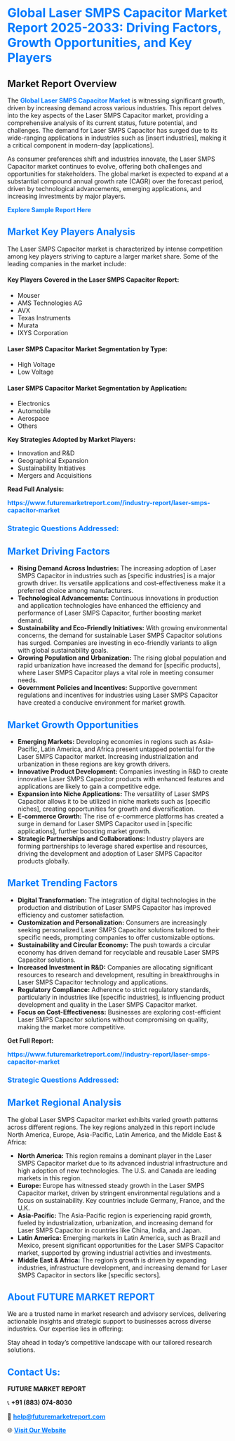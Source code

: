 <h1 style="color: #007BFF;">Global Laser SMPS Capacitor Market Report 2025-2033: Driving Factors, Growth Opportunities, and Key Players</h1>

<section id="overview">
<h2>Market Report Overview</h2>
<p>The <a href="https://www.futuremarketreport.com//industry-report/laser-smps-capacitor-market" style="color: #007BFF; text-decoration: none;"><strong>Global Laser SMPS Capacitor Market</strong></a> is witnessing significant growth, driven by increasing demand across various industries. This report delves into the key aspects of the Laser SMPS Capacitor market, providing a comprehensive analysis of its current status, future potential, and challenges. The demand for Laser SMPS Capacitor has surged due to its wide-ranging applications in industries such as [insert industries], making it a critical component in modern-day [applications].</p>
<p>As consumer preferences shift and industries innovate, the Laser SMPS Capacitor market continues to evolve, offering both challenges and opportunities for stakeholders. The global market is expected to expand at a substantial compound annual growth rate (CAGR) over the forecast period, driven by technological advancements, emerging applications, and increasing investments by major players.</p>
</section>

<section id="overview">
<p><a href="https://www.futuremarketreport.com//request-sample/reportId=76221" style="color: #007BFF; text-decoration: none;"><strong>Explore Sample Report Here</strong></a></p>
</section>

<section id="key-players">
<h2 style="color: #007BFF;">Market Key Players Analysis</h2>
<p>The Laser SMPS Capacitor market is characterized by intense competition among key players striving to capture a larger market share. Some of the leading companies in the market include:</p>
<h4>Key Players Covered in the Laser SMPS Capacitor Report:</h4>
<ul><li>Mouser</li><li>AMS Technologies AG</li><li>AVX</li><li>Texas Instruments</li><li>Murata</li><li>IXYS Corporation</li></ul>
<h4>Laser SMPS Capacitor Market Segmentation by Type:</h4>
<ul><li>High Voltage</li><li>Low Voltage</li></ul>

<h4>Laser SMPS Capacitor Market Segmentation by Application:</h4>
<ul><li>Electronics</li><li>Automobile</li><li>Aerospace</li><li>Others</li></ul>
<p><strong>Key Strategies Adopted by Market Players:</strong></p>
<ul>
<li>Innovation and R&D</li>
<li>Geographical Expansion</li>
<li>Sustainability Initiatives</li>
<li>Mergers and Acquisitions</li>
</ul>
</section>

<section>
<p><strong>Read Full Analysis: </strong></p><a href="https://www.futuremarketreport.com//industry-report/laser-smps-capacitor-market" style="color: #007BFF; text-decoration: none;"><strong>https://www.futuremarketreport.com//industry-report/laser-smps-capacitor-market</strong></a>
<h3 style="color: #007BFF;">Strategic Questions Addressed:</h3>
</section>

<section id="driving-factors">
<h2 style="color: #007BFF;">Market Driving Factors</h2>
<ul>
<li><strong>Rising Demand Across Industries:</strong> The increasing adoption of Laser SMPS Capacitor in industries such as [specific industries] is a major growth driver. Its versatile applications and cost-effectiveness make it a preferred choice among manufacturers.</li>
<li><strong>Technological Advancements:</strong> Continuous innovations in production and application technologies have enhanced the efficiency and performance of Laser SMPS Capacitor, further boosting market demand.</li>
<li><strong>Sustainability and Eco-Friendly Initiatives:</strong> With growing environmental concerns, the demand for sustainable Laser SMPS Capacitor solutions has surged. Companies are investing in eco-friendly variants to align with global sustainability goals.</li>
<li><strong>Growing Population and Urbanization:</strong> The rising global population and rapid urbanization have increased the demand for [specific products], where Laser SMPS Capacitor plays a vital role in meeting consumer needs.</li>
<li><strong>Government Policies and Incentives:</strong> Supportive government regulations and incentives for industries using Laser SMPS Capacitor have created a conducive environment for market growth.</li>
</ul>
</section>

<section id="growth-opportunities">
<h2 style="color: #007BFF;">Market Growth Opportunities</h2>
<ul>
<li><strong>Emerging Markets:</strong> Developing economies in regions such as Asia-Pacific, Latin America, and Africa present untapped potential for the Laser SMPS Capacitor market. Increasing industrialization and urbanization in these regions are key growth drivers.</li>
<li><strong>Innovative Product Development:</strong> Companies investing in R&D to create innovative Laser SMPS Capacitor products with enhanced features and applications are likely to gain a competitive edge.</li>
<li><strong>Expansion into Niche Applications:</strong> The versatility of Laser SMPS Capacitor allows it to be utilized in niche markets such as [specific niches], creating opportunities for growth and diversification.</li>
<li><strong>E-commerce Growth:</strong> The rise of e-commerce platforms has created a surge in demand for Laser SMPS Capacitor used in [specific applications], further boosting market growth.</li>
<li><strong>Strategic Partnerships and Collaborations:</strong> Industry players are forming partnerships to leverage shared expertise and resources, driving the development and adoption of Laser SMPS Capacitor products globally.</li>
</ul>
</section>

<section id="trending-factors">
<h2 style="color: #007BFF;">Market Trending Factors</h2>
<ul>
<li><strong>Digital Transformation:</strong> The integration of digital technologies in the production and distribution of Laser SMPS Capacitor has improved efficiency and customer satisfaction.</li>
<li><strong>Customization and Personalization:</strong> Consumers are increasingly seeking personalized Laser SMPS Capacitor solutions tailored to their specific needs, prompting companies to offer customizable options.</li>
<li><strong>Sustainability and Circular Economy:</strong> The push towards a circular economy has driven demand for recyclable and reusable Laser SMPS Capacitor solutions.</li>
<li><strong>Increased Investment in R&D:</strong> Companies are allocating significant resources to research and development, resulting in breakthroughs in Laser SMPS Capacitor technology and applications.</li>
<li><strong>Regulatory Compliance:</strong> Adherence to strict regulatory standards, particularly in industries like [specific industries], is influencing product development and quality in the Laser SMPS Capacitor market.</li>
<li><strong>Focus on Cost-Effectiveness:</strong> Businesses are exploring cost-efficient Laser SMPS Capacitor solutions without compromising on quality, making the market more competitive.</li>
</ul>
</section>

<section>
<p><strong>Get Full Report: </strong></p><a href="https://www.futuremarketreport.com//industry-report/laser-smps-capacitor-market" style="color: #007BFF; text-decoration: none;"><strong>https://www.futuremarketreport.com//industry-report/laser-smps-capacitor-market</strong></a>
<h3 style="color: #007BFF;">Strategic Questions Addressed:</h3>
</section>


<section id="regional-analysis">
<h2 style="color: #007BFF;">Market Regional Analysis</h2>
<p>The global Laser SMPS Capacitor market exhibits varied growth patterns across different regions. The key regions analyzed in this report include North America, Europe, Asia-Pacific, Latin America, and the Middle East & Africa:</p>
<ul>
<li><strong>North America:</strong> This region remains a dominant player in the Laser SMPS Capacitor market due to its advanced industrial infrastructure and high adoption of new technologies. The U.S. and Canada are leading markets in this region.</li>
<li><strong>Europe:</strong> Europe has witnessed steady growth in the Laser SMPS Capacitor market, driven by stringent environmental regulations and a focus on sustainability. Key countries include Germany, France, and the U.K.</li>
<li><strong>Asia-Pacific:</strong> The Asia-Pacific region is experiencing rapid growth, fueled by industrialization, urbanization, and increasing demand for Laser SMPS Capacitor in countries like China, India, and Japan.</li>
<li><strong>Latin America:</strong> Emerging markets in Latin America, such as Brazil and Mexico, present significant opportunities for the Laser SMPS Capacitor market, supported by growing industrial activities and investments.</li>
<li><strong>Middle East & Africa:</strong> The region’s growth is driven by expanding industries, infrastructure development, and increasing demand for Laser SMPS Capacitor in sectors like [specific sectors].</li>
</ul>
</section>

<footer>
<h2 style="color: #007BFF;">About FUTURE MARKET REPORT</h2>
<p>We are a trusted name in market research and advisory services, delivering actionable insights and strategic support to businesses across diverse industries. Our expertise lies in offering:</p>

<p>Stay ahead in today’s competitive landscape with our tailored research solutions.</p>

<h2 style="color: #007BFF;">Contact Us:</h2>
<p><strong>FUTURE MARKET REPORT</strong></p>
<p>📞 <strong>+91 (883) 074-8030</strong></p>
<p>📧 <strong><a href="mailto:help@futuremarketreport.com" style="color: #007BFF;">help@futuremarketreport.com</a></strong></p>
<p>🌐 <strong><a href="https://www.futuremarketreport.com/" style="color: #007BFF;">Visit Our Website</a></strong></p>
</footer>